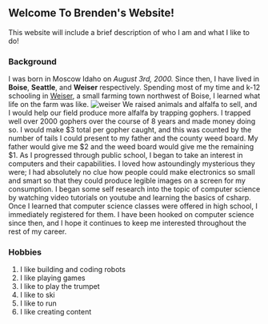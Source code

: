## Welcome To Brenden's Website!

This website will include a brief description of who I am and what I like to do!

### Background

I was born in Moscow Idaho on _August 3rd, 2000._ Since then, I have lived in **Boise**, **Seattle**, and **Weiser** respectively. Spending most of my time and k-12 schooling in [Weiser](https://en.wikipedia.org/wiki/Weiser,_Idaho), a small farming town northwest of Boise, I learned what life on the farm was like. ![weiser](https://upload.wikimedia.org/wikipedia/commons/thumb/0/0e/Weiser_ID_-_aerial.jpg/1920px-Weiser_ID_-_aerial.jpg) We raised animals and alfalfa to sell, and I would help our field produce more alfalfa by trapping gophers. I trapped well over 2000 gophers over the course of 8 years and made money doing so. I would make $3 total per gopher caught, and this was counted by the number of tails I could present to my father and the county weed board. My father would give me $2 and the weed board would give me the remaining $1. As I progressed through public school, I began to take an interest in computers and their capabilities. I loved how astoundingly mysterious they were; I had absolutely no clue how people could make electronics so small and smart so that they could produce legible images on a screen for my consumption. I began some self research into the topic of computer science by watching video tutorials on youtube and learning the basics of csharp. Once I learned that computer science classes were offered in high school, I immediately registered for them. I have been hooked on computer science since then, and I hope it continues to keep me interested throughout the rest of my career.

### Hobbies

1. I like building and coding robots
2. I like playing games
3. I like to play the trumpet
4. I like to ski
5. I like to run
6. I like creating content
